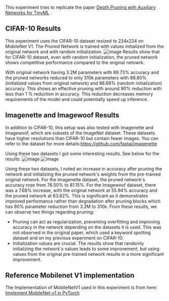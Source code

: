 This experiment tries to replicate the paper [Depth Pruning with Auxiliary Networks for TinyML](https://arxiv.org/abs/2204.10546) .

## CIFAR-10 Results
This experiment uses the CIFAR-10 dataset resized to 224x224 on MobileNet V1.
The Pruned Network is trained with values initialized from the original network and with random initialization.
![image](https://github.com/user-attachments/assets/edcc1381-4fd9-4f85-bdc4-427d663bb8df)
Results show that for CIFAR-10 dataset, even with random initialization, the pruned network shows competitive performance compared to the original netowrk. 

With original network having 3.2M parameters with 89.73% accuracy and the pruned networks reduced to only 310k parameters with 88.80% (initialized values from original network) and 88.68% (random initialization) accuracy. This shows an effective pruning with around 90% reduction with less than 1 % reduction in accuracy.
This reduction decreases memory requirements of the model and could potentially speed up inference.

## Imagenette and Imagewoof Results
In addition to CIFAR-10, this setup was also tested with Imagenette and Imagewoof, which are subsets of the ImageNet dataset. These datasets have higher resolutions than CIFAR-10 but contain fewer images. You can refer to the dataset for more details:https://github.com/fastai/imagenette

Using these two datasets I got some interesting results. See below for the results:
![image](https://github.com/user-attachments/assets/45417884-1012-4e25-81cc-18d7016830f6)
![image](https://github.com/user-attachments/assets/d81f9d3b-0491-48b7-aeed-3e9e35d84fb6)


Using these two datasets, I noted an increase in accuracy after pruning the network and initializing the pruned network's weights from the pre-trained original network. For the Imagenette dataset, the pruned network's accuracy rose from 76.50% to 81.15%. For the Imagewoof dataset, there was a 7.68% increase, with the original network at 55.94% accuracy and the pruned network at 63.62%. This is significant as it demonstrates improved performance rather than degradation after pruning blocks which has 90% parameter reduction from 3.2M to 310k. From these results, we can observe two things regarding pruning:

*  Pruning can act as regularization, preventing overfitting and improving accuracy in the network depending on the datasets it is used. This was not observed in the original paper, which used a keyword spotting dataset and on my previous experiment on CIFAR-10.
*  Initialization values are crucial. The results show that randomly initializing the network's values leads to some improvement, but using values from the original pre-trained network results in a more significant improvement.


## Reference Mobilenet V1 implementation
The Implementation of MobileNetV1 used in this experiment is from here: [Implement MobileNet-v1 in PyTorch](https://medium.com/@karuneshu21/implement-mobilenet-v1-in-pytorch-fd03a6618321)
